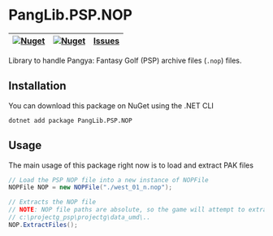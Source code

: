 # PangLib.PSP.NOP

| [![Nuget](https://img.shields.io/nuget/v/PangLib.PSP.NOP.svg)](https://www.nuget.org/packages/PangLib.PSP.NOP/) | [![Nuget](https://img.shields.io/nuget/dt/PangLib.PSP.NOP.svg)](https://www.nuget.org/packages/PangLib.PSP.NOP/) | [Issues](https://github.com/pangyatools/PangLib/labels/PangLib.PSP.NOP) |
| --------------------------------------------------------------------------------------------------------------- | ---------------------------------------------------------------------------------------------------------------- | ----------------------------------------------------------------------- |

Library to handle Pangya: Fantasy Golf (PSP) archive files (`.nop`) files.

## Installation

You can download this package on NuGet using the .NET CLI

```
dotnet add package PangLib.PSP.NOP
```

## Usage

The main usage of this package right now is to load and extract PAK files

```cs
// Load the PSP NOP file into a new instance of NOPFile
NOPFile NOP = new NOPFile("./west_01_n.nop");

// Extracts the NOP file
// NOTE: NOP file paths are absolute, so the game will attempt to extract to
// c:\projectg_psp\projectg\data_umd\..
NOP.ExtractFiles();
```